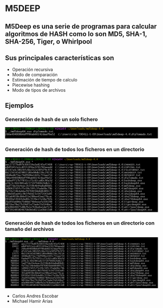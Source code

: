 
# M5DEEP

## M5Deep es una serie de programas para calcular algoritmos de HASH como lo son MD5, SHA-1, SHA-256, Tiger, o Whirlpool

## Sus principales características son

* Operación recursiva 
* Modo de comparación
* Estimación de tiempo de calculo
* Piecewise hashing
* Modo de tipos de archivos

## Ejemplos

### Generación de hash de un solo fichero

![Ejemplo1](./assets/uno.png "Title")

### Generación de hash de todos los ficheros en un directorio

![Ejemplo2](./assets/dos.png "Title")

### Generación de hash de todos los ficheros en un directorio con tamaño del archivos

![Ejemplo2](./assets/tres.png "Title")


* Carlos Andres Escobar
* Michael Hamir Arias
